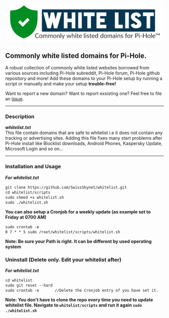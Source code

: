 <p align="center">
  <img width="550" src="https://raw.githubusercontent.com/SwissSkynet/whitelist/master/images/logo.png">
</p>
       
       
## Commonly white listed domains for Pi-Hole.     
          
A robust collection of commonly white listed websites borrowed from various sources including Pi-Hole subreddit, Pi-Hole forum, Pi-Hole github repository and more!
Add these domains to your Pi-Hole setup by running a script or manually and make your setup **trouble-free!**
                
Want to report a new domain? Want to report exsisting one? Feel free to file an <a href="https://github.com/SwissSkynet/whitelist/issues">issue</a>.
         
***
     
### Description      
       
***whitelist.txt***       
This file contain domains that are safe to whitelist i.e it does not contain any tracking or advertising sites. Adding this file fixes many start problems after Pi-Hole install like Blocklist downloads, Android Phones, Kaspersky Update, Microsoft Login and so on...
        
***
           
### Installation and Usage
         
***For whitelist.txt***     
```
git clone https://github.com/SwissSkynet/whitelist.git
cd whitelist/scripts
sudo chmod +x whitelist.sh
sudo ./whitelist.sh
```
**You can also setup a Cronjob for a weekly update (as example set to Friday at 0700 AM)**
```
sudo crontab -e
0 7 * * 5 sudo /root/whitelist/scripts/whitelist.sh
```
**Note: Be sure your Path is right. It can be different by used operating system**

### Uninstall (Delete only. Edit your whitelist after)
         
***For whitelist.txt***     
```
cd whitelist
sudo git reset --hard
sudo crontab -e       //Delete the Cronjob entry of you have set it.
```
             
**Note: You don't have to clone the repo every time you need to update whitelist file. Navigate to `whitelist/scripts` and run it again `sudo ./whitelist.sh`**
